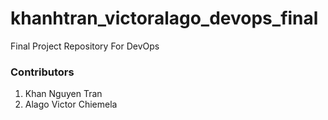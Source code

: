 # khanhtran_victoralago_devops_final
Final Project Repository For DevOps 

### Contributors
1. Khan Nguyen Tran
2. Alago Victor Chiemela
